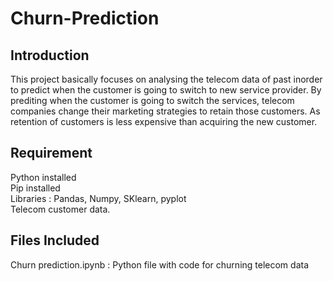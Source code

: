 # Churn-Prediction  

## Introduction 
This project basically focuses on analysing the telecom data of past inorder to predict when the customer is going to switch to new service provider. By prediting when the customer is going to switch the services, telecom companies change their marketing strategies to retain those customers. As retention of customers is less expensive than acquiring the new customer. 

## Requirement
Python installed  
Pip installed  
Libraries : Pandas, Numpy, SKlearn, pyplot  
Telecom customer data.

## Files Included  
Churn prediction.ipynb : Python file with code for churning telecom data
